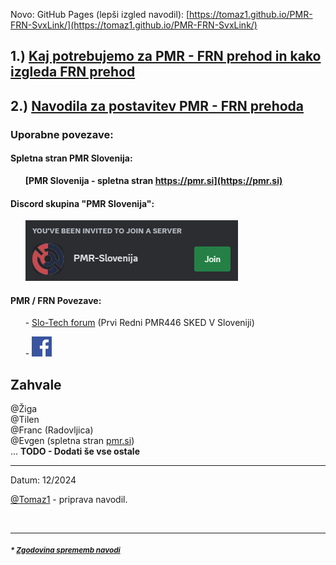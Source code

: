 
Novo: GitHub Pages (lepši izgled navodil): [https://tomaz1.github.io/PMR-FRN-SvxLink/](https://tomaz1.github.io/PMR-FRN-SvxLink/)

## 1.) [Kaj potrebujemo za PMR - FRN prehod in kako izgleda FRN prehod](Navodila/Kaj-je-FRN-in-slike.md)

## 2.) [Navodila za postavitev PMR - FRN prehoda](Navodila/RPi3-glavna-navodila.md)

### Uporabne povezave:

#### Spletna stran PMR Slovenija:

&nbsp;&nbsp;&nbsp;&nbsp;&nbsp;&nbsp;**[PMR Slovenija - spletna stran https://pmr.si](https://pmr.si)**

#### Discord skupina "PMR Slovenija":

&nbsp;&nbsp;&nbsp;&nbsp;&nbsp;&nbsp;[![Join discord PMR Slovenia](./img/image-pmr-discord.png)](https://discord.gg/uJwU4dH3hF)

#### PMR / FRN Povezave:

&nbsp;&nbsp;&nbsp;&nbsp;&nbsp;&nbsp;- [Slo-Tech forum](https://slo-tech.com/forum/t796344/0) (Prvi Redni PMR446 SKED V Sloveniji)

&nbsp;&nbsp;&nbsp;&nbsp;&nbsp;&nbsp;- [![Facebook](./img/image-facebook.png)](https://www.facebook.com/groups/355467710574815/)

## Zahvale
@Žiga<br>
@Tilen<br>
@Franc (Radovljica)<br>
@Evgen (spletna stran <a href="https://pmr.si">pmr.si</a>)<br>
... **TODO - Dodati še vse ostale**

<hr>
Datum: 12/2024 

[@Tomaz1](https://github.com/tomaz1) - priprava navodil.

<br>
<hr>

##### <sup> * [Zgodovina sprememb navodi](CHANGELOG.md)</sup>

